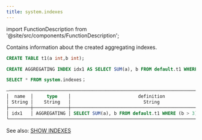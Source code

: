 ```yaml
---
title: system.indexes
---
```


import FunctionDescription from '@site/src/components/FunctionDescription';

<FunctionDescription description="Introduced: v1.1.50"/>

Contains information about the created aggregating indexes.

```sql
CREATE TABLE t1(a int,b int);

CREATE AGGREGATING INDEX idx1 AS SELECT SUM(a), b FROM default.t1 WHERE b > 3 GROUP BY b；

SELECT * FROM system.indexes；

—───────────────────────────────────────────────────────────────────────────────────────────────────────────────┐
│  name  │     type    │                         definition                        │         created_on         │
│ String │    String   │                           String                          │          Timestamp         │
├────────┼─────────────┼───────────────────────────────────────────────────────────┼────────────────────────────┤
│ idx1   │ AGGREGATING │ SELECT SUM(a), b FROM default.t1 WHERE (b > 3) GROUP BY b │ 2023-05-20 02:41:50.143182 │
└───────────────────────────────────────────────────────────────────────────────────────────────────────────────┘
```

See also: [SHOW INDEXES](../../14-sql-commands/40-show/show-indexes.md)